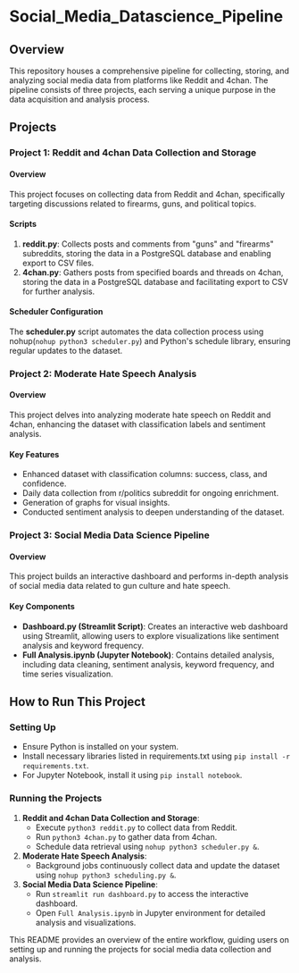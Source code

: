 # Social_Media_Datascience_Pipeline

## Overview

This repository houses a comprehensive pipeline for collecting, storing, and analyzing social media data from platforms like Reddit and 4chan. The pipeline consists of three projects, each serving a unique purpose in the data acquisition and analysis process.

## Projects

### Project 1: Reddit and 4chan Data Collection and Storage

#### Overview
This project focuses on collecting data from Reddit and 4chan, specifically targeting discussions related to firearms, guns, and political topics.

#### Scripts
1. **reddit.py**: Collects posts and comments from "guns" and "firearms" subreddits, storing the data in a PostgreSQL database and enabling export to CSV files.
2. **4chan.py**: Gathers posts from specified boards and threads on 4chan, storing the data in a PostgreSQL database and facilitating export to CSV for further analysis.

#### Scheduler Configuration
The **scheduler.py** script automates the data collection process using nohup(`nohup python3 scheduler.py`) and Python's schedule library, ensuring regular updates to the dataset.

### Project 2: Moderate Hate Speech Analysis

#### Overview
This project delves into analyzing moderate hate speech on Reddit and 4chan, enhancing the dataset with classification labels and sentiment analysis.

#### Key Features
- Enhanced dataset with classification columns: success, class, and confidence.
- Daily data collection from r/politics subreddit for ongoing enrichment.
- Generation of graphs for visual insights.
- Conducted sentiment analysis to deepen understanding of the dataset.

### Project 3: Social Media Data Science Pipeline

#### Overview
This project builds an interactive dashboard and performs in-depth analysis of social media data related to gun culture and hate speech.

#### Key Components
- **Dashboard.py (Streamlit Script)**: Creates an interactive web dashboard using Streamlit, allowing users to explore visualizations like sentiment analysis and keyword frequency.
- **Full Analysis.ipynb (Jupyter Notebook)**: Contains detailed analysis, including data cleaning, sentiment analysis, keyword frequency, and time series visualization.

## How to Run This Project

### Setting Up
- Ensure Python is installed on your system.
- Install necessary libraries listed in requirements.txt using `pip install -r requirements.txt`.
- For Jupyter Notebook, install it using `pip install notebook`.

### Running the Projects
1. **Reddit and 4chan Data Collection and Storage**:
   - Execute `python3 reddit.py` to collect data from Reddit.
   - Run `python3 4chan.py` to gather data from 4chan.
   - Schedule data retrieval using `nohup python3 scheduler.py &`.
2. **Moderate Hate Speech Analysis**:
   - Background jobs continuously collect data and update the dataset using `nohup python3 scheduling.py &`.
3. **Social Media Data Science Pipeline**:
   - Run `streamlit run dashboard.py` to access the interactive dashboard.
   - Open `Full Analysis.ipynb` in Jupyter environment for detailed analysis and visualizations.

This README provides an overview of the entire workflow, guiding users on setting up and running the projects for social media data collection and analysis.
